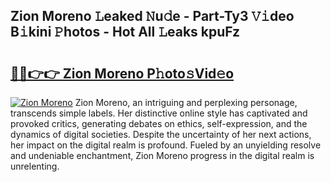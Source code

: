 ## Zion Moreno 𝙻eaked 𝙽u𝚍e - Part-Ty3 𝚅𝚒deo B𝚒kini 𝙿hotos - Hot All 𝙻eaks kpuFz

# <h2><a href="http://ld30fr.urlbe.top/?page=Zion+Moreno">🔗🔗👉👉 Zion Moreno P𝚑oto𝚜Vid𝚎o</a></h2>

[![Zion Moreno](https://i.imgur.com/eBuTRDB.gif)](http://ld30fr.urlbe.top/?page=Zion+Moreno)
Zion Moreno, an intriguing and perplexing personage, transcends simple labels. Her distinctive online style has captivated and provoked critics, generating debates on ethics, self-expression, and the dynamics of digital societies. Despite the uncertainty of her next actions, her impact on the digital realm is profound. Fueled by an unyielding resolve and undeniable enchantment, Zion Moreno progress in the digital realm is unrelenting.
